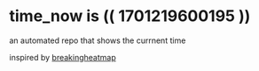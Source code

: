 # time_now is (( 1701219600195 ))

an automated repo that shows the currnent time

inspired by [breakingheatmap](https://github.com/breakingheatmap/breakingheatmap)